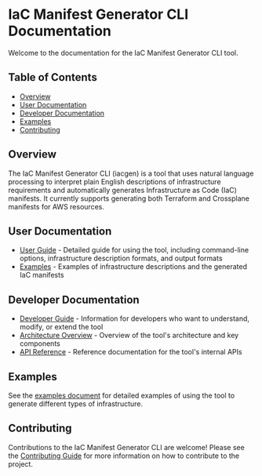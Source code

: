 # IaC Manifest Generator CLI Documentation

Welcome to the documentation for the IaC Manifest Generator CLI tool.

## Table of Contents

- [Overview](#overview)
- [User Documentation](#user-documentation)
- [Developer Documentation](#developer-documentation)
- [Examples](#examples)
- [Contributing](#contributing)

## Overview

The IaC Manifest Generator CLI (iacgen) is a tool that uses natural language processing to interpret plain English descriptions of infrastructure requirements and automatically generates Infrastructure as Code (IaC) manifests. It currently supports generating both Terraform and Crossplane manifests for AWS resources.

## User Documentation

- [User Guide](user-guide.md) - Detailed guide for using the tool, including command-line options, infrastructure description formats, and output formats
- [Examples](examples.md) - Examples of infrastructure descriptions and the generated IaC manifests

## Developer Documentation

- [Developer Guide](developer-guide.md) - Information for developers who want to understand, modify, or extend the tool
- [Architecture Overview](architecture.md) - Overview of the tool's architecture and key components
- [API Reference](api-reference.md) - Reference documentation for the tool's internal APIs

## Examples

See the [examples document](examples.md) for detailed examples of using the tool to generate different types of infrastructure.

## Contributing

Contributions to the IaC Manifest Generator CLI are welcome! Please see the [Contributing Guide](../CONTRIBUTING.md) for more information on how to contribute to the project.